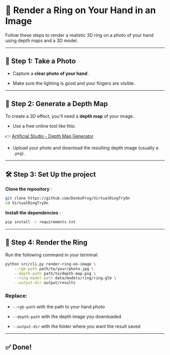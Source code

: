 # 💍 Render a Ring on Your Hand in an Image


Follow these steps to render a realistic 3D ring on a photo of your hand using depth maps and a 3D model.



---



## 🧤 Step 1: Take a Photo


- Capture a **clear photo of your hand** .

- Make sure the lighting is good and your fingers are visible.



---



## 🌊 Step 2: Generate a Depth Map

To create a 3D effect, you'll need a **depth map**  of your image.

- Use a free online tool like this:

👉 [Artificial Studio - Depth Map Generator](https://app.artificialstudio.ai/tools/image-depth-map-generator)

- Upload your photo and download the resulting depth image (usually a `.png`).



---



## 🛠️ Step 3: Set Up the project


**Clone the repository** :


```bash
git clone https://github.com/DenkoProg/VirtualRingTryOn
cd VirtualRingTryOn
```

**Install the dependencies** :


```bash
pip install -r requirements.txt
```


---



## 🚀 Step 4: Render the Ring


Run the following command in your terminal:



```bash
python src/cli.py render-ring-on-image \
    --rgb-path path/to/your/photo.jpg \
    --depth-path path/to/depth-map.png \
    --ring-model-path data/models/ring/ring.glb \
    --output-dir output/results
```


### Replace:


- `--rgb-path` with the path to your hand photo

- `--depth-path` with the depth image you downloaded

- `--output-dir` with the folder where you want the result saved



---



## ✅ Done!
